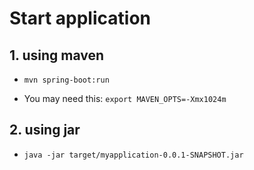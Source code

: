 # Start application

## 1. using maven

-   `mvn spring-boot:run`

-   You may need this: `export MAVEN_OPTS=-Xmx1024m`  

## 2. using jar

-   `java -jar target/myapplication-0.0.1-SNAPSHOT.jar`
